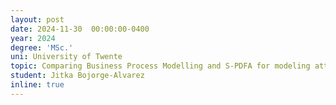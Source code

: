 ```yaml
---
layout: post
date: 2024-11-30  00:00:00-0400
year: 2024
degree: 'MSc.'
uni: University of Twente
topic: Comparing Business Process Modelling and S-PDFA for modeling attacker strategies
student: Jitka Bojorge-Alvarez
inline: true
---
```


